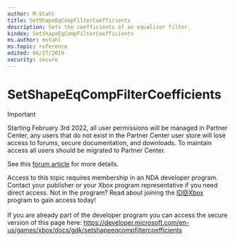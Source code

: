 ```yaml
---
author: M-Stahl
title: SetShapeEqCompFilterCoefficients
description: Sets the coefficients of an equalizer filter.
kindex: SetShapeEqCompFilterCoefficients
ms.author: mstahl
ms.topic: reference
edited: 06/27/2019
security: secure
---
```


# SetShapeEqCompFilterCoefficients
> [!IMPORTANT]
> Starting February 3rd 2022, all user permissions will be managed in Partner Center, any users that do not exist in the Partner Center user store will lose access to forums, secure documentation, and downloads. To maintain access all users should be migrated to Partner Center. <p></p>See this <a href="https://forums.xboxlive.com/articles/132187/breaking-change-user-access-for-forums-secure-docu.html">forum article</a> for more details.  

 Access to this topic requires membership in an NDA developer program. Contact your publisher or your Xbox program representative if you need direct access. Not in the program? Read about joining the <a href="https://www.xbox.com/Developers/id">ID@Xbox</a> program to gain access today!  <br/><br/>If you are already part of the developer program you can access the secure version of this page here: <a target="_blank" href="https://developer.microsoft.com/en-us/games/xbox/docs/gdk/setshapeeqcompfiltercoefficients">https://developer.microsoft.com/en-us/games/xbox/docs/gdk/setshapeeqcompfiltercoefficients</a>